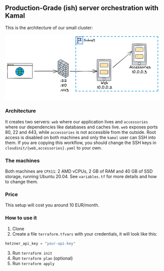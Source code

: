 ## Production-Grade (ish) server orchestration with Kamal

This is the architecture of our small cluster:

![Architecture](arch.png)

### Architecture

It creates two servers: `web` where our application lives and `accessories` where our dependencies like databases and caches live.
`web` exposes ports 80, 22 and 443, while `accessories` is not accessible from the outside. Root access is disabled on both machines and only the `kamal` user can SSH into them.
If you are copying this workflow, you should change the SSH keys in `cloudinit/{web,accessories}.yaml` to your own.

### The machines

Both machines are `CPX11`: 2 AMD vCPUs, 2 GB of RAM and 40 GB of SSD storage, running Ubuntu 20.04. See `variables.tf` for more details and how to change them.

### Price

This setup will cost you around 10 EUR/month.

### How to use it

1. Clone
2. Create a file `terraform.tfvars` with your credentials, it will look like this:

```terraform
hetzner_api_key = "your-api-key"
```
3. Run `terraform init`
4. Run `terraform plan` (optional)
5. Run `terraform apply`
